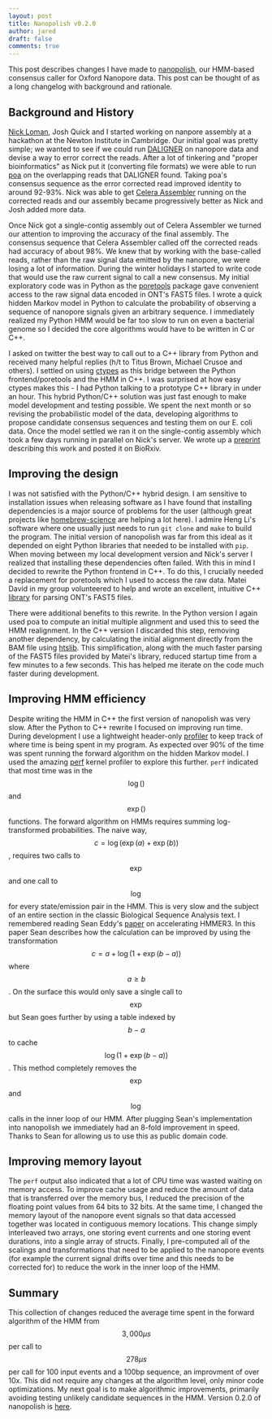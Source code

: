 ```yaml
---
layout: post
title: Nanopolish v0.2.0
author: jared
draft: false
comments: true
---
```


This post describes changes I have made to [nanopolish](https://github.com/jts/nanopolish), our HMM-based consensus caller for Oxford Nanopore data. This post can be thought of as a long changelog with background and rationale.

Background and History
----------------------

[Nick Loman](http://nickloman.github.io/), Josh Quick and I started working on nanpore assembly at a hackathon at the Newton Institute in Cambridge. Our initial goal was pretty simple; we wanted to see if we could run [DALIGNER](https://github.com/thegenemyers/DALIGNER) on nanopore data and devise a way to error correct the reads. After a lot of tinkering and "proper bioinformatics" as Nick put it (converting file formats) we were able to run [poa](http://sourceforge.net/projects/poamsa/) on the overlapping reads that DALIGNER found. Taking poa's consensus sequence as the error corrected read improved identity to around 92-93%. Nick was able to get [Celera Assembler](http://wgs-assembler.sourceforge.net/wiki/index.php?title=Main_Page) running on the corrected reads and our assembly became progressively better as Nick and Josh added more data.

Once Nick got a single-contig assembly out of Celera Assembler we turned our attention to improving the accuracy of the final assembly. The consensus sequence that Celera Assembler called off the corrected reads had accuracy of about 98%. We knew that by working with the base-called reads, rather than the raw signal data emitted by the nanopore, we were losing a lot of information. During the winter holidays I started to write code that would use the raw current signal to call a new consensus. My initial exploratory code was in Python as the [poretools](https://github.com/arq5x/poretools) package gave convenient access to the raw signal data encoded in ONT's FAST5 files. I wrote a quick hidden Markov model in Python to calculate the probability of observing a sequence of nanopore signals given an arbitrary sequence. I immediately realized my Python HMM would be far too slow to run on even a bacterial genome so I decided the core algorithms would have to be written in C or C++.

I asked on twitter the best way to call out to a C++ library from Python and received many helpful replies (h/t to Titus Brown, Michael Crusoe and others). I settled on using [ctypes](https://docs.python.org/2/library/ctypes.html) as this bridge between the Python frontend/poretools and the HMM in C++. I was surprised at how easy ctypes makes this - I had Python talking to a prototype C++ library in under an hour. This hybrid Python/C++ solution was just fast enough to make model development and testing possible. We spent the next month or so revising the probabilistic model of the data, developing algorithms to propose candidate consensus sequences and testing them on our E. coli data. Once the model settled we ran it on the single-contig assembly which took a few days running in parallel on Nick's server. We wrote up a [preprint](http://biorxiv.org/content/early/2015/03/11/015552) describing this work and posted it on BioRxiv.

Improving the design
--------------------

I was not satisfied with the Python/C++ hybrid design. I am sensitive to installation issues when releasing software as I have found that installing dependencies is a major source of problems for the user (although great projects like [homebrew-science](https://github.com/Homebrew/homebrew-science) are helping a lot here). I admire Heng Li's software where one usually just needs to run ```git clone``` and ```make``` to build the program. The initial version of nanopolish was far from this ideal as it depended on eight Python libraries that needed to be installed with ```pip```. When moving between my local development version and Nick's server I realized that installing these dependencies often failed. With this in mind I decided to rewrite the Python frontend in C++. To do this, I crucially needed a replacement for poretools which I used to access the raw data. Matei David in my group volunteered to help and wrote an excellent, intuitive C++ [library](https://github.com/mateidavid/fast5) for parsing ONT's FAST5 files. 

There were additional benefits to this rewrite. In the Python version I again used poa to compute an initial multiple alignment and used this to seed the HMM realignment. In the C++ version I discarded this step, removing another dependency, by calculating the initial alignment directly from the BAM file using [htslib](https://github.com/samtools/htslib). This simplification, along with the much faster parsing of the FAST5 files provided by Matei's library, reduced startup time from a few minutes to a few seconds. This has helped me iterate on the code much faster during development.

Improving HMM efficiency
------------------------

Despite writing the HMM in C++ the first version of nanopolish was very slow. After the Python to C++ rewrite I focused on improving run time. During development I use a lightweight header-only [profiler](https://github.com/jts/sga/blob/master/src/Util/Profiler.h) to keep track of where time is being spent in my program. As expected over 90% of the time was spent running the forward algorithm on the hidden Markov model. I used the amazing [perf](https://perf.wiki.kernel.org/index.php/Tutorial) kernel profiler to explore this further. ```perf``` indicated that most time was in the $$\log()$$ and $$\exp()$$ functions. The forward algorithm on HMMs requires summing log-transformed probabilities. The naive way, $$c = \log(\exp(a) + \exp(b))$$, requires two calls to $$\exp$$ and one call to $$\log$$ for every state/emission pair in the HMM. This is very slow and the subject of an entire section in the classic Biological Sequence Analysis text. I remembered reading Sean Eddy's [paper](http://journals.plos.org/ploscompbiol/article?id=10.1371/journal.pcbi.1002195) on accelerating HMMER3. In this paper Sean describes how the calculation can be improved by using the transformation $$c = a + \log(1 + \exp(b - a))$$ where $$a \geq b$$. On the surface this would only save a single call to $$\exp$$ but Sean goes further by using a table indexed by $$b - a$$ to cache $$\log(1 + \exp(b - a))$$. This method completely removes the $$\exp$$ and $$\log$$ calls in the inner loop of our HMM. After plugging Sean's implementation into nanopolish we immediately had an 8-fold improvement in speed. Thanks to Sean for allowing us to use this as public domain code.

Improving memory layout
-----------------------

The ```perf``` output also indicated that a lot of CPU time was wasted waiting on memory access. To improve cache usage and reduce the amount of data that is transferred over the memory bus, I reduced the precision of the floating point values from 64 bits to 32 bits. At the same time, I changed the memory layout of the nanopore event signals so that data accessed together was located in contiguous memory locations. This change simply interleaved two arrays, one storing event currents and one storing event durations, into a single array of structs. Finally, I pre-computed all of the scalings and transformations that need to be applied to the nanopore events (for example the current signal drifts over time and this needs to be corrected for) to reduce the work in the inner loop of the HMM. 

Summary
-------

This collection of changes reduced the average time spent in the forward algorithm of the HMM from $$3,000 {\mu}s$$ per call to $$278 \mu s$$ per call for 100 input events and a 100bp sequence, an improvment of over 10x. This did not require any changes at the algorithm level, only minor code optimizations. My next goal is to make algorithmic improvements, primarily avoiding testing unlikely candidate sequences in the HMM. Version 0.2.0 of nanopolish is [here](https://github.com/jts/nanopolish).
